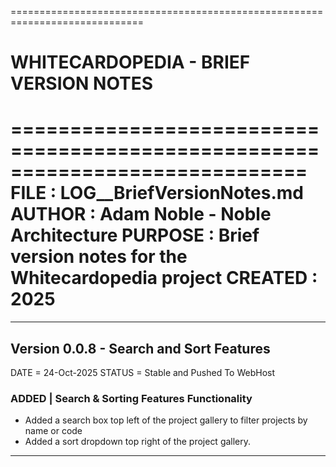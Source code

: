 =============================================================================
# WHITECARDOPEDIA - BRIEF VERSION NOTES
=============================================================================
FILE       : LOG__BriefVersionNotes.md
AUTHOR     : Adam Noble - Noble Architecture
PURPOSE    : Brief version notes for the Whitecardopedia project
CREATED    : 2025
=============================================================================

-----------------------------------------------------------------------------
## Version 0.0.8 - Search and Sort Features
DATE    =  24-Oct-2025
STATUS  =  Stable and Pushed To WebHost
### ADDED | Search & Sorting Features Functionality
- Added a search box top left of the project gallery to filter projects by name or code
- Added a sort dropdown top right of the project gallery.
-----------------------------------------------------------------------------

